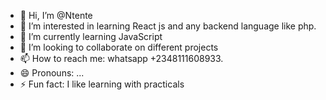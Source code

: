- 👋 Hi, I’m @Ntente
- 👀 I’m interested in learning React js and any backend language like php.
- 🌱 I’m currently learning JavaScript
- 💞️ I’m looking to collaborate on different projects
- 📫 How to reach me: whatsapp +2348111608933.
- 😄 Pronouns: ...
- ⚡ Fun fact: I like learning with practicals

<!---
Ntente/Ntente is a ✨ special ✨ repository because its `README.md` (this file) appears on your GitHub profile.
You can click the Preview link to take a look at your changes.
--->
